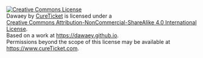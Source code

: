 
<a rel="license" href="http://creativecommons.org/licenses/by-nc-sa/4.0/"><img alt="Creative Commons License" style="border-width:0" src="https://i.creativecommons.org/l/by-nc-sa/4.0/88x31.png" /></a><br /><span xmlns:dct="http://purl.org/dc/terms/" property="dct:title">Dawaey</span> by <a xmlns:cc="http://creativecommons.org/ns#" href="https://dawaey.com" property="cc:attributionName" rel="cc:attributionURL">CureTicket</a> is licensed under a <br><a rel="license" href="http://creativecommons.org/licenses/by-nc-sa/4.0/">Creative Commons Attribution-NonCommercial-ShareAlike 4.0 International License</a>.<br />Based on a work at <a xmlns:dct="http://purl.org/dc/terms/" href="https://dawaey.github.io" rel="dct:source">https://dawaey.github.io</a>.<br />Permissions beyond the scope of this license may be available at <a xmlns:cc="http://creativecommons.org/ns#" href="Dawaey@CureTicket.com" rel="cc:morePermissions">https://www.cureTicket.com</a>.
 
